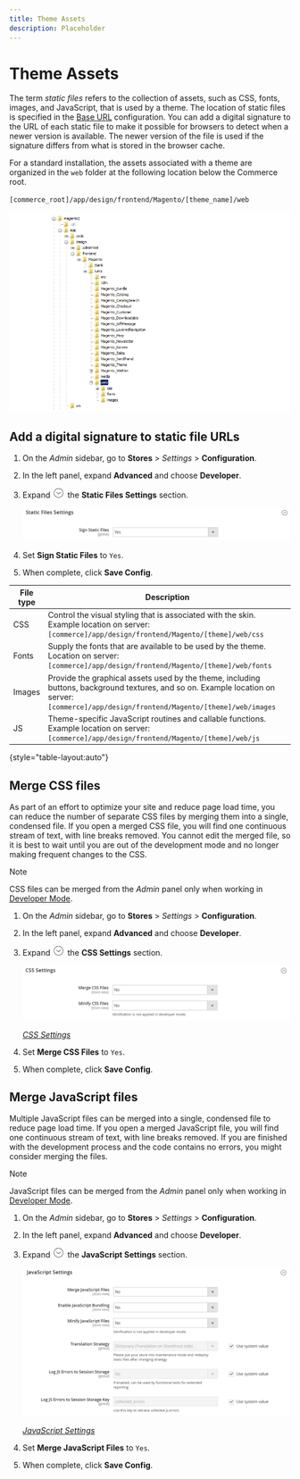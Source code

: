 ```yaml
---
title: Theme Assets
description: Placeholder
---
```

# Theme Assets

The term _static files_ refers to the collection of assets, such as CSS, fonts, images, and JavaScript, that is used by a theme. The location of static files is specified in the [Base URL](https://docs.magento.com/user-guide/stores/store-urls.html) configuration. You can add a digital signature to the URL of each static file to make it possible for browsers to detect when a newer version is available. The newer version of the file is used if the signature differs from what is stored in the browser cache.

For a standard installation, the assets associated with a theme are organized in the `web` folder at the following location below the Commerce root.

   `[commerce_root]/app/design/frontend/Magento/[theme_name]/web`

![Theme assets](./assets/theme-assets-directory-structure.png)<!-- zoom -->

## Add a digital signature to static file URLs

1. On the _Admin_ sidebar, go to **Stores** > _Settings_ > **Configuration**.

1. In the left panel, expand **Advanced** and choose **Developer**.

1. Expand ![Expansion selector](../assets/icon-display-expand.png) the **Static Files Settings** section.

   ![Static Files Settings](./assets/developer-static-files-settings.png)<!-- zoom -->

1. Set **Sign Static Files** to `Yes`.

1. When complete, click **Save Config**.

|File type|Description|
|--- |--- |
|CSS|Control the visual styling that is associated with the skin. Example location on server: `[commerce]/app/design/frontend/Magento/[theme]/web/css`|
|Fonts|Supply the fonts that are available to be used by the theme. Location on server: `[commerce]/app/design/frontend/Magento/[theme]/web/fonts`|
|Images|Provide the graphical assets used by the theme, including buttons, background textures, and so on. Example location on server: `[commerce]/app/design/frontend/Magento/[theme]/web/images`|
|JS|Theme-specific JavaScript routines and callable functions. Example location on server: `[commerce]/app/design/frontend/Magento/[theme]/web/js`|

{style="table-layout:auto"}

## Merge CSS files

As part of an effort to optimize your site and reduce page load time, you can reduce the number of separate CSS files by merging them into a single, condensed file. If you open a merged CSS file, you will find one continuous stream of text, with line breaks removed. You cannot edit the merged file, so it is best to wait until you are out of the development mode and no longer making frequent changes to the CSS.

>[!NOTE]
>
>CSS files can be merged from the _Admin_ panel only when working in [Developer Mode](https://docs.magento.com/user-guide/magento/installation-modes.html).

1. On the _Admin_ sidebar, go to **Stores** > _Settings_ > **Configuration**.

1. In the left panel, expand **Advanced** and choose **Developer**.

1. Expand ![Expansion selector](../assets/icon-display-expand.png) the **CSS Settings** section.

   ![CSS Settings](./assets/developer-css-settings.png)<!-- zoom -->
   
   [*CSS Settings*](https://docs.magento.com/user-guide/configuration/advanced/developer.html#css-settings)

1. Set **Merge CSS Files** to `Yes`.

1. When complete, click **Save Config**.

## Merge JavaScript files

Multiple JavaScript files can be merged into a single, condensed file to reduce page load time. If you open a merged JavaScript file, you will find one continuous stream of text, with line breaks removed. If you are finished with the development process and the code contains no errors, you might consider merging the files.

>[!NOTE]
>
>JavaScript files can be merged from the _Admin_ panel only when working in [Developer Mode](https://docs.magento.com/user-guide/magento/installation-modes.html).

1. On the _Admin_ sidebar, go to **Stores** > _Settings_ > **Configuration**.

1. In the left panel, expand **Advanced** and choose **Developer**.

1. Expand ![Expansion selecctor](../assets/icon-display-expand.png) the **JavaScript Settings** section.

   ![JavaScript Settings](./assets/developer-javascript-settings.png)<!-- zoom -->

   [*JavaScript Settings*](https://docs.magento.com/user-guide/configuration/advanced/developer.html#javascript-settings)

1. Set **Merge JavaScript Files** to `Yes`.

1. When complete, click **Save Config**.
